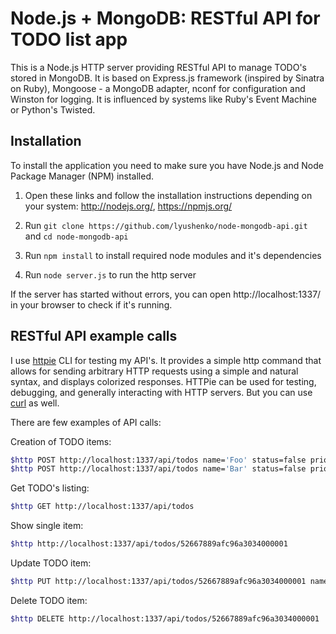 # Node.js + MongoDB: RESTful API for TODO list app

This is a Node.js HTTP server providing RESTful API to manage TODO's stored in MongoDB.
It is based on Express.js framework (inspired by Sinatra on Ruby), Mongoose - a MongoDB
adapter, nconf for configuration and Winston for logging.
It is influenced by systems like Ruby's Event Machine or Python's Twisted.

## Installation

To install the application you need to make sure you have Node.js and Node Package Manager (NPM) installed.

1. Open these links and follow the installation instructions depending on your system: http://nodejs.org/, https://npmjs.org/

2. Run `git clone https://github.com/lyushenko/node-mongodb-api.git` and `cd node-mongodb-api`

3. Run `npm install` to install required node modules and it's dependencies

4. Run `node server.js` to run the http server

If the server has started without errors, you can open http://localhost:1337/ in your browser to check if it's running.

## RESTful API example calls

I use [httpie](https://github.com/jkbr/httpie) CLI for testing my API's. It provides a simple http command that allows for sending
arbitrary HTTP requests using a simple and natural syntax, and displays colorized responses. HTTPie can be used for testing, debugging,
and generally interacting with HTTP servers. But you can use [curl](https://developer.apple.com/library/mac/documentation/Darwin/Reference/ManPages/man1/curl.1.html) as well.

There are few examples of API calls:

Creation of TODO items:
```bash
$http POST http://localhost:1337/api/todos name='Foo' status=false priority=1
$http POST http://localhost:1337/api/todos name='Bar' status=false priority=2
```

Get TODO's listing:
```bash
$http GET http://localhost:1337/api/todos
```

Show single item:
```bash
$http http://localhost:1337/api/todos/52667889afc96a3034000001
```

Update TODO item:
```bash
$http PUT http://localhost:1337/api/todos/52667889afc96a3034000001 name='Foo' status=true priority=0
```

Delete TODO item:
```bash
$http DELETE http://localhost:1337/api/todos/52667889afc96a3034000001
```